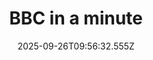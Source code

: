 ---
title: "BBC in a minute"
date: 2025-09-26T09:56:32.555Z
tags:
  - a minute
  - session 2
categories:
  - BBC
description: 记得填写描述内容哦~~~
---